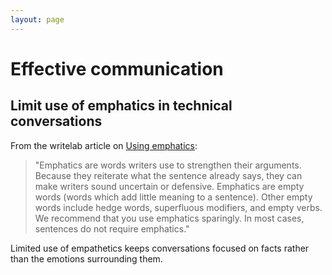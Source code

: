 ```yaml
---
layout: page
---
```


# Effective communication

## Limit use of emphatics in technical conversations

From the writelab article on [Using emphatics](http://guide.writelab.com/concision/#emphatic):

> "Emphatics are words writers use to strengthen their arguments. Because they reiterate what the sentence already says, they can make writers sound uncertain or defensive. Emphatics are empty words (words which add little meaning to a sentence). Other empty words include hedge words, superfluous modifiers, and empty verbs. We recommend that you use emphatics sparingly. In most cases, sentences do not require emphatics."

Limited use of empathetics keeps conversations focused on facts rather than the emotions
surrounding them.
